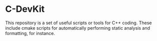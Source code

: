 # C-DevKit
This repository is a set of useful scripts or tools for C++ coding. These include cmake scripts for automatically performing static analysis and formatting, for instance.
